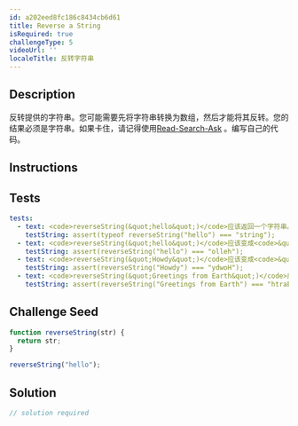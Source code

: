 ```yaml
---
id: a202eed8fc186c8434cb6d61
title: Reverse a String
isRequired: true
challengeType: 5
videoUrl: ''
localeTitle: 反转字符串
---
```


## Description
<section id="description">反转提供的字符串。您可能需要先将字符串转换为数组，然后才能将其反转。您的结果必须是字符串。如果卡住，请记得使用<a href="https://www.freecodecamp.org/forum/t/how-to-get-help-when-you-are-stuck-coding/19514" target="_blank">Read-Search-Ask</a> 。编写自己的代码。 </section>

## Instructions
<section id="instructions">
</section>

## Tests
<section id='tests'>

```yml
tests:
  - text: <code>reverseString(&quot;hello&quot;)</code>应该返回一个字符串。
    testString: assert(typeof reverseString("hello") === "string");
  - text: <code>reverseString(&quot;hello&quot;)</code>应该变成<code>&quot;olleh&quot;</code> 。
    testString: assert(reverseString("hello") === "olleh");
  - text: <code>reverseString(&quot;Howdy&quot;)</code>应该变成<code>&quot;ydwoH&quot;</code> 。
    testString: assert(reverseString("Howdy") === "ydwoH");
  - text: <code>reverseString(&quot;Greetings from Earth&quot;)</code>应返回<code>&quot;htraE morf sgniteerG&quot;</code> 。
    testString: assert(reverseString("Greetings from Earth") === "htraE morf sgniteerG");

```

</section>

## Challenge Seed
<section id='challengeSeed'>

<div id='js-seed'>

```js
function reverseString(str) {
  return str;
}

reverseString("hello");

```

</div>



</section>

## Solution
<section id='solution'>

```js
// solution required
```
</section>
